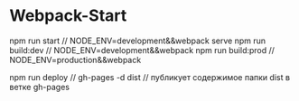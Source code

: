 # Webpack-Start

npm run start // NODE_ENV=development&&webpack serve
npm run build:dev // NODE_ENV=development&&webpack
npm run build:prod // NODE_ENV=production&&webpack

npm run deploy // gh-pages -d dist // публикует содержимое папки dist в ветке gh-pages

